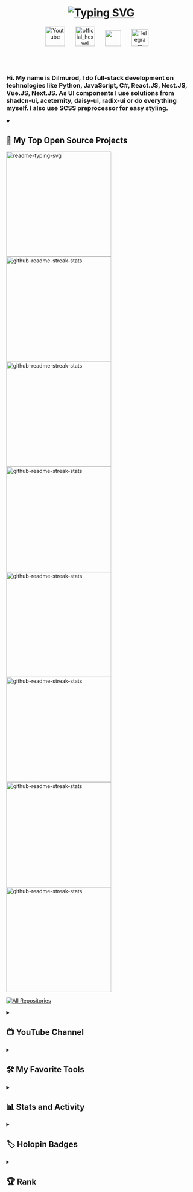 <h1 align="center">
  <a href="https://github.com/hexvel">
    <img src="https://readme-typing-svg.herokuapp.com?font=Fira+Code&weight=500&size=26&pause=1000&color=F71581&center=true&vCenter=true&random=false&width=435&lines=Dimurod+Abdukarimov" alt="Typing SVG" />
  </a>
</h1>

<!-- Social icons section -->
<p align="center">
  <a href="https://www.youtube.com/@hexvel"><img width="52px" alt="Youtube" title="Youtube" src="https://i.imgur.com/ObZfu5i.png"/></a>
  &#8287;&#8287;&#8287;&#8287;&#8287;
  <a href="https://vk.com/official_hexvel"><img width="52px" alt="official_hexvel" title="VK" src="https://i.imgur.com/QPzjsql.png"/></a>
  &#8287;&#8287;&#8287;&#8287;&#8287;
  <a href="https://discord.gg/68AbwAUR" alt="Discord" title="Hexvel's Discord Server"><img width="42px" src="https://i.imgur.com/PYkUH5F.png"/></a>
  &#8287;&#8287;&#8287;&#8287;&#8287;
  <a href="https://t.me/hexvel"><img width="45px" alt="Telegram" title="Telegram hexvel" src="https://i.imgur.com/gn20Xje.png"></a>
  &#8287;&#8287;&#8287;&#8287;&#8287;
</p>

<br/>

<br/>

<h3>
    Hi. My name is Dilmurod, I do full-stack development on technologies like Python, JavaScript, C#, React.JS, Nest.JS, Vue.JS, Next.JS. As UI components I use solutions from shadcn-ui, aceternity, daisy-ui, radix-ui or do everything myself. I also use SCSS preprocessor for easy styling.
</h3>

<details open> 
  <summary><h2>📘 My Top Open Source Projects</h2></summary>

  <!-- Repo info cards - https://github.com/anuraghazra/github-readme-stats -->
  <!-- Small repo cards (fork) - https://github.com/DenverCoder1/github-readme-stats -->
  <p align="left">
    <a href="https://github.com/hexvel/todo">
      <img width="278" src="https://denvercoder1-github-readme-stats.vercel.app/api/pin/?username=hexvel&repo=todo&theme=react&bg_color=1F222E&title_color=F85D7F&hide_border=true&icon_color=F8D866&show_icons=false" alt="readme-typing-svg">
    </a>
    <a href="https://github.com/hexvel/dotion">
      <img width="278" src="https://denvercoder1-github-readme-stats.vercel.app/api/pin/?username=hexvel&repo=dotion&theme=react&bg_color=1F222E&title_color=F85D7F&hide_border=true&icon_color=F8D866&show_icons=false" alt="github-readme-streak-stats">
    </a>
    <a href="https://github.com/hexvel/pillow_vk_cover">
      <img width="278" src="https://denvercoder1-github-readme-stats.vercel.app/api/pin/?username=hexvel&repo=pillow_vk_cover&theme=react&bg_color=1F222E&title_color=F85D7F&hide_border=true&icon_color=F8D866&show_icons=false" alt="github-readme-streak-stats">
    </a>
    <a href="https://github.com/hexvel/user_async_bot">
      <img width="278" src="https://denvercoder1-github-readme-stats.vercel.app/api/pin/?username=hexvel&repo=user_async_bot&theme=react&bg_color=1F222E&title_color=F85D7F&hide_border=true&icon_color=F8D866&show_icons=false" alt="github-readme-streak-stats">
    </a>
    <a href="https://github.com/hexvel/rotation-matrix">
      <img width="278" src="https://denvercoder1-github-readme-stats.vercel.app/api/pin/?username=hexvel&repo=rotation-matrix&theme=react&bg_color=1F222E&title_color=F85D7F&hide_border=true&icon_color=F8D866&show_icons=false" alt="github-readme-streak-stats">
    </a>
    <a href="https://github.com/hexvel/orm-matrix">
      <img width="278" src="https://denvercoder1-github-readme-stats.vercel.app/api/pin/?username=hexvel&repo=orm&theme=react&bg_color=1F222E&title_color=F85D7F&hide_border=true&icon_color=F8D866&show_icons=false" alt="github-readme-streak-stats">
    </a>
    <a href="https://github.com/hexvel/react-native">
      <img width="278" src="https://denvercoder1-github-readme-stats.vercel.app/api/pin/?username=hexvel&repo=react-native&theme=react&bg_color=1F222E&title_color=F85D7F&hide_border=true&icon_color=F8D866&show_icons=false" alt="github-readme-streak-stats">
    </a>
    <a href="https://github.com/hexvel/module">
      <img width="278" src="https://denvercoder1-github-readme-stats.vercel.app/api/pin/?username=hexvel&repo=module&theme=react&bg_color=1F222E&title_color=F85D7F&hide_border=true&icon_color=F8D866&show_icons=false" alt="github-readme-streak-stats">
    </a>
  </p>

<a href="https://github.com/hexvel?tab=repositories&sort=stargazers"><img alt="All Repositories" title="All Repositories" src="https://custom-icon-badges.demolab.com/badge/-Click%20Here%20For%20All%20My%20Repos-1F222E?style=for-the-badge&logoColor=white&logo=repo"/></a>

</details>

<details> 
  <summary><h2>📺 YouTube Channel</h2></summary>

  <p>📺 Subscribe to channel <a href="https://github.com/@hexvel">Hexvel</a></p>
  
  <a href="https://www.youtube.com/@hexvel?sub_confirmation=1"><img src="https://custom-icon-badges.demolab.com/badge/-Subscribe-red?style=for-the-badge&logo=video&logoColor=white"/></a>
  
</details>

<details> 
  <summary><h2>🛠️ My Favorite Tools</h2></summary>
  <!-- Some badges are from https://github.com/Ileriayo/markdown-badges -->

  <h3>👨‍💻 Programming and Markup Languages</h3>

  <p>
      <a href="https://github.com/search?q=user%3ADenverCoder1+language%3Abash"><img alt="Bash" src="https://img.shields.io/badge/Bash-121011.svg?logo=gnu-bash&logoColor=white"></a>
      <a href="https://github.com/search?q=user%3ADenverCoder1+language%3Acsharp"><img alt="C#" src="https://custom-icon-badges.demolab.com/badge/C%23-68217A.svg?logo=cs2&logoColor=white"></a>
      <a href="https://github.com/search?q=user%3ADenverCoder1+language%3Acss"><img alt="CSS" src="https://img.shields.io/badge/CSS-1572B6.svg?logo=css3&logoColor=white"></a>
      <a href="https://github.com/search?q=user%3ADenverCoder1+language%3Ags"><img alt="Google Apps Script" src="https://custom-icon-badges.demolab.com/badge/Google%20Apps%20Script-02569B.svg?logo=gs&logoColor=white"></a>
      <a href="https://github.com/search?q=user%3ADenverCoder1+language%3Ahtml"><img alt="HTML" src="https://img.shields.io/badge/HTML-E34F26.svg?logo=html5&logoColor=white"></a>
      <a href="https://github.com/search?q=user%3ADenverCoder1+language%3Ajava"><img alt="Java" src="https://custom-icon-badges.demolab.com/badge/Java-007396.svg?logo=java&logoColor=white"></a>
      <a href="https://github.com/search?q=user%3ADenverCoder1+language%3Ajavascript"><img alt="JavaScript" src="https://img.shields.io/badge/JavaScript-F7DF1E.svg?logo=javascript&logoColor=black"></a>
      <a href="https://github.com/search?q=user%3ADenverCoder1+language%3Amarkdown"><img alt="Markdown" src="https://img.shields.io/badge/Markdown-000000.svg?logo=markdown&logoColor=white"></a>
      <a href="https://github.com/search?q=user%3ADenverCoder1+language%3Ajavascript"><img alt="Node.js" src="https://img.shields.io/badge/Node.js-43853D.svg?logo=node.js&logoColor=white"></a>
      <a href="https://github.com/search?q=user%3ADenverCoder1+language%3Apython"><img alt="Python" src="https://img.shields.io/badge/Python-14354C.svg?logo=python&logoColor=white"></a>
      <a href="https://github.com/search?q=user%3ADenverCoder1+language%3Asql"><img alt="SQL" src="https://custom-icon-badges.demolab.com/badge/SQL-025E8C.svg?logo=database&logoColor=white"></a>
      <a href="https://github.com/search?q=user%3ADenverCoder1+language%3Asvg"><img alt="SVG+XML" src="https://img.shields.io/badge/SVG%2BXML-e0982c.svg?logo=svg&logoColor=white"></a>
      <a href="https://github.com/search?q=user%3ADenverCoder1+language%3AtypeScript"><img alt="TypeScript" src="https://img.shields.io/badge/TypeScript-007ACC.svg?logo=typescript&logoColor=white"></a>
  </p>

  <h3>🧰 Frameworks and Libraries</h3>

  <p>
      <a href="#"><img alt="Bootstrap" src="https://img.shields.io/badge/Bootstrap-7952B3.svg?logo=bootstrap&logoColor=white"></a>
      <a href="#"><img alt="Discord.py" src="https://custom-icon-badges.demolab.com/badge/Discord.py-0d1620.svg?logo=dpy"></a>
      <a href="#"><img alt="Electron" src="https://img.shields.io/badge/Electron-20232e.svg?logo=electron&logoColor=white"></a>
      <a href="#"><img alt="Express.js" src="https://img.shields.io/badge/Express.js-404d59.svg?logo=express&logoColor=white"></a>
      <a href="#"><img alt="Flask" src="https://img.shields.io/badge/Flask-000000.svg?logo=flask&logoColor=white"></a>
      <a href="#"><img alt="GitHub Actions" src="https://img.shields.io/badge/GitHub%20Actions-2671E5.svg?logo=github%20actions&logoColor=white"></a>
      <a href="#"><img alt="Material Design" src="https://img.shields.io/badge/Material%20Design-0081CB.svg?logo=material-design&logoColor=white"></a>
      <a href="#"><img alt="Nextcord" src="https://custom-icon-badges.demolab.com/badge/Nextcord-0d1620.svg?logo=nextcord"></a>
      <a href="#"><img alt="NumPy" src="https://img.shields.io/badge/Numpy-013243.svg?logo=numpy&logoColor=white"></a>
      <a href="#"><img alt="Pandas" src="https://img.shields.io/badge/Pandas-150458.svg?logo=pandas&logoColor=white"></a>
      <a href="#"><img alt="Pytest" src="https://img.shields.io/badge/Pytest-0A9EDC.svg?logo=pytest&logoColor=white"></a>
      <a href="#"><img alt="React" src="https://img.shields.io/badge/React-20232a.svg?logo=react&logoColor=%2361DAFB"></a>
      <a href="#"><img alt="SymPy" src="https://img.shields.io/badge/Sympy-3B5526.svg?logo=sympy&logoColor=white"></a>
      <a href="#"><img alt="TensorFlow" src="https://img.shields.io/badge/TensorFlow-FF6F00.svg?logo=TensorFlow&logoColor=white"></a>
      <a href="#"><img alt="Wordpress" src="https://img.shields.io/badge/Wordpress-21759B?logo=wordpress&logoColor=white"></a>
  </p>

  <h3>🗄️ Databases and Cloud Hosting</h3>

  <p>
      <a href="#"><img alt="GitHub Pages" src="https://img.shields.io/badge/GitHub%20Pages-327FC7.svg?logo=github&logoColor=white"></a>
      <a href="#"><img alt="Heroku" src="https://img.shields.io/badge/Heroku-430098.svg?logo=heroku&logoColor=white"></a>
      <a href="#"><img alt="MongoDB" src ="https://img.shields.io/badge/MongoDB-4ea94b.svg?logo=mongodb&logoColor=white"></a>
      <a href="#"><img alt="MySQL" src="https://img.shields.io/badge/MySQL-00f.svg?logo=mysql&logoColor=white"></a>
      <a href="#"><img alt="Notion" src="https://img.shields.io/badge/Notion-010101.svg?logo=notion&logoColor=white"></a>
      <a href="#"><img alt="PostgreSQL" src ="https://img.shields.io/badge/PostgreSQL-316192.svg?logo=postgresql&logoColor=white"></a>
      <a href="#"><img alt="Render" src="https://img.shields.io/badge/Render-00979D.svg?logo=render&logoColor=white"></a>
      <a href="#"><img alt="Repl.it" src="https://img.shields.io/badge/Repl.it-0D101E.svg?logo=Replit&logoColor=white"></a>
      <a href="#"><img alt="SQLite" src ="https://img.shields.io/badge/SQLite-07405e.svg?logo=sqlite&logoColor=white"></a>
      <a href="#"><img alt="Vercel" src="https://img.shields.io/badge/Vercel-000000.svg?logo=vercel&logoColor=white"></a>
  </p>

  <h3>💻 Software and Tools</h3>

  <p>
      <a href="#"><img alt="Adobe" src="https://img.shields.io/badge/Adobe-FF0000.svg?logo=adobe&logoColor=white"></a>
      <a href="#"><img alt="Android" src="https://img.shields.io/badge/Android-3DDC84?logo=android&logoColor=white"></a>
      <a href="#"><img alt="Audacity" src="https://img.shields.io/badge/-Audacity-0000CC?logo=audacity&logoColor=white"></a>
      <a href="#"><img alt="Brave" src="https://img.shields.io/badge/-Brave-FB542B?logo=brave&logoColor=white"></a>
      <a href="#"><img alt="Dbeaver" src="https://custom-icon-badges.demolab.com/badge/-Dbeaver-372923?logo=dbeaver-mono&logoColor=white"></a>
      <a href="#"><img alt="Discord" src="https://img.shields.io/badge/-Discord-5865F2.svg?logo=discord&logoColor=white"></a>
      <a href="#"><img alt="Git" src="https://img.shields.io/badge/Git-F05033.svg?logo=git&logoColor=white"></a>
      <a href="#"><img alt="GitHub Desktop" src="https://img.shields.io/badge/GitHub%20Desktop-8034A9.svg?logo=github&logoColor=white"></a>
      <a href="#"><img alt="Google Sheets" src="https://img.shields.io/badge/Sheets-34A853.svg?logo=google%20sheets&logoColor=white"></a>
      <a href="#"><img alt="Jupyter" src="https://img.shields.io/badge/Jupyter-F37626.svg?logo=Jupyter&logoColor=white"></a>
      <a href="#"><img alt="OBS Studio" src="https://img.shields.io/badge/-OBS-302E31?logo=obs-studio&logoColor=white"></a>
      <a href="#"><img alt="Postman" src="https://img.shields.io/badge/Postman-FF6C37?logo=postman&logoColor=white"></a>
      <a href="#"><img alt="Stack Overflow" src="https://img.shields.io/badge/-Stack%20Overflow-FE7A16?logo=stack-overflow&logoColor=white"></a>
      <a href="#"><img alt="Visual Studio Code" src="https://img.shields.io/badge/Visual%20Studio%20Code-0078d7.svg?logo=visual-studio-code&logoColor=white"></a>
  </p>
</details>

<details> 
  <summary><h2>📊 Stats and Activity</h2></summary>

  <h3>🔥 Streak Stats</h3>

  <h3>💻 GitHub Profile Stats</h3>

  <!-- https://github.com/anuraghazra/github-readme-stats -->

<a href="https://github.com/hexvel">
  <img alt="Hexvel's Top Languages" src="https://denvercoder1-github-readme-stats.vercel.app/api/top-langs/?username=hexvel&langs_count=10&layout=compact&theme=react&hide_border=true&bg_color=1F222E&title_color=F85D7F&icon_color=F8D866&hide=Jupyter%20Notebook,Roff" height="192px"/>
<a href="https://github.com/hexvel/">
  <img alt="Hexvel's Github Stats" src="https://denvercoder1-github-readme-stats.vercel.app/api/?username=hexvel&show_icons=true&include_all_commits=true&count_private=true&theme=react&hide_border=true&bg_color=1F222E&title_color=F85D7F&icon_color=F8D866" height="192px"/>
</a>
</a>
<br/>

<b>Note:</b> Top languages is only a metric of the languages my public code consists of and doesn't reflect experience or skill level.

  <!-- https://github.com/ashutosh00710/github-readme-activity-graph -->

<a href="https://github.com/hexvel/">
  <img alt="Hexvel's Activity Graph" src="https://github-readme-activity-graph.vercel.app/graph/?username=hexvel&bg_color=1F222E&color=F8D866&theme=react-dark" />
</a>

</details>

<details> 
  <summary><h2>🏷️ Holopin Badges</h2></summary>

[![An image of @hexvel's Holopin badges, which is a link to view their full Holopin profile](https://holopin.me/hexvel)](https://holopin.io/@hexvel)

</details>

<details> 
  <summary><h2>🏆 Rank</h2></summary>

[![An image of @hexvel's Holopin badges, which is a link to view their full Holopin profile](https://github-profile-trophy.vercel.app/?username=hexvel&theme=dracula)](https://holopin.io/@hexvel)

</details>

